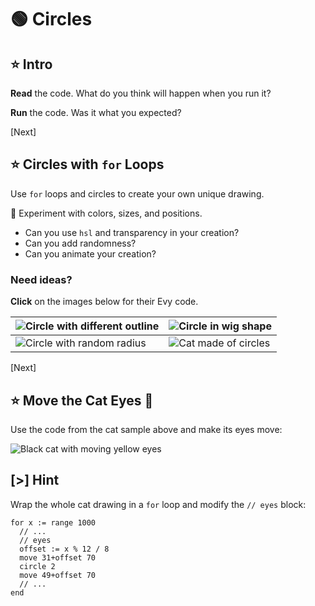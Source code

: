 # 🟢 Circles

## ⭐ Intro

**Read** the code. What do you think will happen when you run it?

**Run** the code. Was it what you expected?

[Next]

## ⭐ Circles with `for` Loops

Use `for` loops and circles to create your own unique drawing.

🧪 Experiment with colors, sizes, and positions.

- Can you use `hsl` and transparency in your creation?
- Can you add randomness?
- Can you animate your creation?

### Need ideas?

**Click** on the images below for their Evy code.

| ![Circle with different outline] | ![Circle in wig shape] |
| -------------------------------- | ---------------------- |
| ![Circle with random radius]     | ![Cat made of circles] |

[Circle with different outline]: samples/forloops/img/circle-outline.svg "evy:edit"
[Circle in wig shape]: samples/forloops/img/circle-wig.svg "evy:edit"
[Circle with random radius]: samples/forloops/img/circle-rand.svg "evy:edit"
[Cat made of circles]: samples/forloops/img/circle-cat.svg "evy:edit"

[Next]

## ⭐ Move the Cat Eyes 👀

Use the code from the cat sample above and make its eyes move:

![Black cat with moving yellow eyes](samples/forloops/img/cat.gif)

## [>] Hint

Wrap the whole cat drawing in a `for` loop and modify the `// eyes` block:

```evy
for x := range 1000
  // ...
  // eyes
  offset := x % 12 / 8
  move 31+offset 70
  circle 2
  move 49+offset 70
  // ...
end
```
